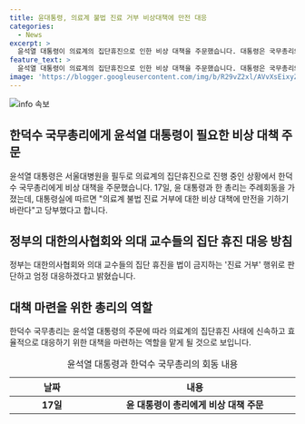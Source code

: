 ```yaml
---
title: 윤대통령, 의료계 불법 진료 거부 비상대책에 만전 대응
categories:
  - News
excerpt: >
  윤석열 대통령이 의료계의 집단휴진으로 인한 비상 대책을 주문했습니다. 대통령은 국무총리와 회동하여 "의료계 불법 진료 거부에 대한 비상 대책에 만전을 기하기 바란다"고 당부했습니다. 정부는 이에 대해 엄정 대응을 밝히며, 대한의사협회와 의대 교수들의 집단 휴진을 '진료 거부'로 간주하고 대응할 예정입니다.
feature_text: >
  윤석열 대통령이 의료계의 집단휴진으로 인한 비상 대책을 주문했습니다. 대통령은 국무총리와 회동하여 "의료계 불법 진료 거부에 대한 비상 대책에 만전을 기하기 바란다"고 당부했습니다. 정부는 이에 대해 엄정 대응을 밝히며, 대한의사협회와 의대 교수들의 집단 휴진을 '진료 거부'로 간주하고 대응할 예정입니다.
image: 'https://blogger.googleusercontent.com/img/b/R29vZ2xl/AVvXsEixyZcFfHzMRdzZMjFBmAUKJYCLCGyLL1o632UiGVXcaFdKo_bkvkuCioo0uUKlGfBVcT3P84aROyZIXSBEx3Aw5nCQ3pTgDom1WDC4m8eifvWiAmWEEVb4x6G_l8C0QH225ldMjyaFvpxGEBGNO37VmDTDMHGhJPq73UglMfDca1-0aw/s1600/blogspot.png'
---
```


<p><img src="https://blogger.googleusercontent.com/img/b/R29vZ2xl/AVvXsEixyZcFfHzMRdzZMjFBmAUKJYCLCGyLL1o632UiGVXcaFdKo_bkvkuCioo0uUKlGfBVcT3P84aROyZIXSBEx3Aw5nCQ3pTgDom1WDC4m8eifvWiAmWEEVb4x6G_l8C0QH225ldMjyaFvpxGEBGNO37VmDTDMHGhJPq73UglMfDca1-0aw/s1600/blogspot.png" alt="info 속보" /></p>

<h2 data-ke-size="size26">한덕수 국무총리에게 윤석열 대통령이 필요한 비상 대책 주문</h2>

<p>윤석열 대통령은 서울대병원을 필두로 의료계의 집단휴진으로 진행 중인 상황에서 한덕수 국무총리에게 비상 대책을 주문했습니다. 17일, 윤 대통령과 한 총리는 주례회동을 가졌는데, 대통령실에 따르면 "의료계 불법 진료 거부에 대한 비상 대책에 만전을 기하기 바란다"고 당부했다고 합니다.</p>

<p data-ke-size="size16"></p>

<h2 data-ke-size="size26">정부의 대한의사협회와 의대 교수들의 집단 휴진 대응 방침</h2>

<p>정부는 대한의사협회와 의대 교수들의 집단 휴진을 법이 금지하는 '진료 거부' 행위로 판단하고 엄정 대응하겠다고 밝혔습니다. </p>

<p data-ke-size="size16"></p>

<h2 data-ke-size="size26">대책 마련을 위한 총리의 역할</h2>

<p>한덕수 국무총리는 윤석열 대통령의 주문에 따라 의료계의 집단휴진 사태에 신속하고 효율적으로 대응하기 위한 대책을 마련하는 역할을 맡게 될 것으로 보입니다. </p>

<p data-ke-size="size16"></p>

<table>
   <caption>윤석열 대통령과 한덕수 국무총리의 회동 내용</caption>
   <colgroup>
     <col style="width: 200px;" />
     <col style="width: 500px;" />
   </colgroup>
   <thead>
     <tr>
       <th style="text-align: center; height: 17px;"><b>날짜</b></th>
       <th style="text-align: center; height: 17px;"><b>내용</b></th>
     </tr>
   </thead>
   <tbody>
     <tr>
       <td style="text-align: center; height: 17px;"><b>17일</b></td>
       <td style="text-align: center; height: 17px;"><b>윤 대통령이 총리에게 비상 대책 주문</b></td>
     </tr>
   </tbody>
 </table>

